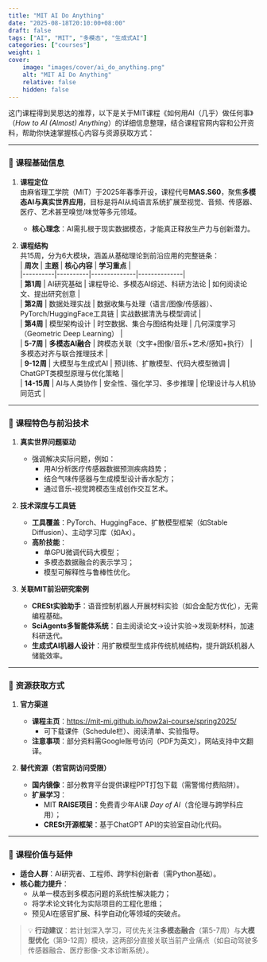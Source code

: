 ```yaml
---
title: "MIT AI Do Anything"
date: "2025-08-18T20:10:00+08:00"
draft: false
tags: ["AI", "MIT", "多模态", "生成式AI"]
categories: ["courses"]
weight: 1
cover:
    image: "images/cover/ai_do_anything.png"
    alt: "MIT AI Do Anything"
    relative: false
    hidden: false
---
```


这门课程得到吴恩达的推荐，以下是关于MIT课程《如何用AI（几乎）做任何事》（*How to AI (Almost) Anything*）的详细信息整理，结合课程官网内容和公开资料，帮助你快速掌握核心内容与资源获取方式：

---

### 📘 **课程基础信息**  
1. **课程定位**  
   由麻省理工学院（MIT）于2025年春季开设，课程代号**MAS.S60**，聚焦**多模态AI与真实世界应用**，目标是将AI从纯语言系统扩展至视觉、音频、传感器、医疗、艺术甚至嗅觉/味觉等多元领域。  
   - **核心理念**：AI需扎根于现实数据模态，才能真正释放生产力与创新潜力。  

2. **课程结构**  
   共15周，分为6大模块，涵盖从基础理论到前沿应用的完整链条：  
   | **周次** | **主题** | **核心内容** | **学习重点** |  
   |----------|----------|--------------|--------------|  
   | **第1周** | AI研究基础 | 课程导论、多模态AI综述、科研方法论 | 如何阅读论文、提出研究创意 |  
   | **第2周** | 数据处理实战 | 数据收集与处理（语言/图像/传感器）、PyTorch/HuggingFace工具链 | 实战数据清洗与模型调试 |  
   | **第4周** | 模型架构设计 | 时空数据、集合与图结构处理 | 几何深度学习（Geometric Deep Learning） |  
   | **5-7周** | **多模态AI融合** | 跨模态关联（文字+图像/音乐+艺术/感知+执行） | 多模态对齐与联合推理技术 |  
   | **9-12周** | 大模型与生成式AI | 预训练、扩散模型、代码大模型微调 | ChatGPT类模型原理与优化策略 |  
   | **14-15周** | AI与人类协作 | 安全性、强化学习、多步推理 | 伦理设计与人机协同范式 |  

---

### 🚀 **课程特色与前沿技术**  
1. **真实世界问题驱动**  
   - 强调解决实际问题，例如：  
     - 用AI分析医疗传感器数据预测疾病趋势；  
     - 结合气味传感器与生成模型设计香水配方；  
     - 通过音乐-视觉跨模态生成创作交互艺术。  

2. **技术深度与工具链**  
   - **工具覆盖**：PyTorch、HuggingFace、扩散模型框架（如Stable Diffusion）、主动学习库（如Ax）。  
   - **高阶技能**：  
     - 单GPU微调代码大模型；  
     - 多模态数据融合的表示学习；  
     - 模型可解释性与鲁棒性优化。  

3. **关联MIT前沿研究案例**  
   - **CRESt实验助手**：语音控制机器人开展材料实验（如合金配方优化），无需编程基础。  
   - **SciAgents多智能体系统**：自主阅读论文→设计实验→发现新材料，加速科研迭代。  
   - **生成式AI机器人设计**：用扩散模型生成非传统机械结构，提升跳跃机器人储能效率。  

---

### 📂 **资源获取方式**  
1. **官方渠道**  
   - **课程主页**：https://mit-mi.github.io/how2ai-course/spring2025/  
     - 可下载课件（Schedule栏）、阅读清单、实验指导。  
   - **注意事项**：部分资料需Google账号访问（PDF为英文），网站支持中文翻译。  

2. **替代资源（若官网访问受限）**  
   - **国内镜像**：部分教育平台提供课程PPT打包下载（需警惕付费陷阱）。  
   - **扩展学习**：  
     - MIT **RAISE项目**：免费青少年AI课 *Day of AI*（含伦理与跨学科应用）；  
     - **CRESt开源框架**：基于ChatGPT API的实验室自动化代码。  

---

### 💎 **课程价值与延伸**  
- **适合人群**：AI研究者、工程师、跨学科创新者（需Python基础）。  
- **核心能力提升**：  
  - 从单一模态到多模态问题的系统性解决能力；  
  - 将学术论文转化为实际项目的工程化思维；  
  - 预见AI在感官扩展、科学自动化等领域的突破点。  

> 💡 **行动建议**：若计划深入学习，可优先关注**多模态融合**（第5-7周）与**大模型优化**（第9-12周）模块，这两部分直接关联当前产业痛点（如自动驾驶多传感器融合、医疗影像-文本诊断系统）。